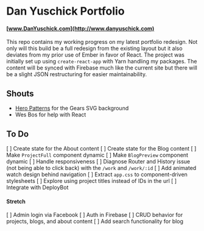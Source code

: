 # Dan Yuschick Portfolio
#### [www.DanYuschick.com](http://www.danyuschick.com)

This repo contains my working progress on my latest portfolio redesign. Not only will this build be a full redesign from the existing layout but it also deviates from my prior use of Ember in favor of React. The project was initially set up using `create-react-app` with Yarn handling my packages. The content will be synced with Firebase much like the current site but there will be a slight JSON restructuring for easier maintainability.

## Shouts
- [Hero Patterns](http://www.heropatterns.com/) for the Gears SVG background
- Wes Bos for help with React

## To Do
[ ] Create state for the About content
[ ] Create state for the Blog content
[ ] Make `ProjectFull` component dynamic
[ ] Make `BlogPreview` component dynamic
[ ] Handle responsiveness
[ ] Diagnose Router and History issue (not being able to click back) with the `/work` and `/work/:id`
[ ] Add animated watch design behind navigation
[ ] Extract `app.css` to component-driven stylesheets
[ ] Explore using project titles instead of IDs in the url
[ ] Integrate with DeployBot

#### Stretch
[ ] Admin login via Facebook
[ ] Auth in Firebase
[ ] CRUD behavior for projects, blogs, and about content
[ ] Add search functionality for blog
